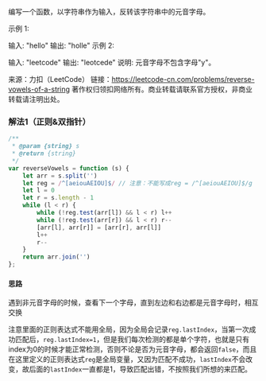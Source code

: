 编写一个函数，以字符串作为输入，反转该字符串中的元音字母。

示例 1:

输入: "hello"
输出: "holle"
示例 2:

输入: "leetcode"
输出: "leotcede"
说明:
元音字母不包含字母"y"。

来源：力扣（LeetCode）
链接：https://leetcode-cn.com/problems/reverse-vowels-of-a-string
著作权归领扣网络所有。商业转载请联系官方授权，非商业转载请注明出处。

### 解法1（正则&双指针）

```js
/**
 * @param {string} s
 * @return {string}
 */
var reverseVowels = function (s) {
    let arr = s.split('')
    let reg = /^[aeiouAEIOU]$/ // 注意：不能写成reg = /^[aeiouAEIOU]$/g
    let l = 0
    let r = s.length - 1
    while (l < r) {
        while (!reg.test(arr[l]) && l < r) l++
        while (!reg.test(arr[r]) && l < r) r--
        [arr[l], arr[r]] = [arr[r], arr[l]]
        l++
        r--
    }
    return arr.join('')
};
```

#### 思路

遇到非元音字母的时候，查看下一个字母，直到左边和右边都是元音字母时，相互交换

注意里面的正则表达式不能用全局，因为全局会记录`reg.lastIndex`，当第一次成功匹配后，`reg.lastIndex=1`，但是我们每次检测的都是单个字符，也就是只有index为0的时候才能正常检测，否则不论是否为元音字母，都会返回`false`，而且在这里定义的正则表达式`reg`是全局变量，又因为匹配不成功，`lastIndex`不会改变，故后面的`lastIndex`一直都是1，导致匹配出错，不按照我们所想的来匹配。